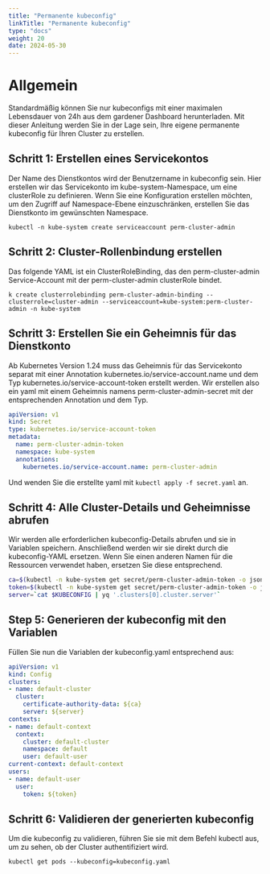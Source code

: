 ```yaml
---
title: "Permanente kubeconfig"
linkTitle: "Permanente kubeconfig"
type: "docs"
weight: 20
date: 2024-05-30
---
```


# Allgemein
Standardmäßig können Sie nur kubeconfigs mit einer maximalen Lebensdauer von 24h aus dem gardener Dashboard herunterladen. Mit dieser Anleitung werden Sie in der Lage sein, Ihre eigene permanente kubeconfig für Ihren Cluster zu erstellen.

## Schritt 1: Erstellen eines Servicekontos
Der Name des Dienstkontos wird der Benutzername in kubeconfig sein. Hier erstellen wir das Servicekonto im kube-system-Namespace, um eine clusterRole zu definieren. Wenn Sie eine Konfiguration erstellen möchten, um den Zugriff auf Namespace-Ebene einzuschränken, erstellen Sie das Dienstkonto im gewünschten Namespace.

`kubectl -n kube-system create serviceaccount perm-cluster-admin`

## Schritt 2: Cluster-Rollenbindung erstellen
Das folgende YAML ist ein ClusterRoleBinding, das den perm-cluster-admin Service-Account mit der perm-cluster-admin clusterRole bindet.

`k create clusterrolebinding perm-cluster-admin-binding --clusterrole=cluster-admin --serviceaccount=kube-system:perm-cluster-admin -n kube-system`

## Schritt 3: Erstellen Sie ein Geheimnis für das Dienstkonto
Ab Kubernetes Version 1.24 muss das Geheimnis für das Servicekonto separat mit einer Annotation kubernetes.io/service-account.name und dem Typ kubernetes.io/service-account-token erstellt werden.
Wir erstellen also ein yaml mit einem Geheimnis namens perm-cluster-admin-secret mit der entsprechenden Annotation und dem Typ.

```yaml
apiVersion: v1
kind: Secret
type: kubernetes.io/service-account-token
metadata:
  name: perm-cluster-admin-token
  namespace: kube-system
  annotations:
    kubernetes.io/service-account.name: perm-cluster-admin
```

Und wenden Sie die erstellte yaml mit `kubectl apply -f secret.yaml` an.

## Schritt 4: Alle Cluster-Details und Geheimnisse abrufen

Wir werden alle erforderlichen kubeconfig-Details abrufen und sie in Variablen speichern. Anschließend werden wir sie direkt durch die kubeconfig-YAML ersetzen.
Wenn Sie einen anderen Namen für die Ressourcen verwendet haben, ersetzen Sie diese entsprechend.

```bash
ca=$(kubectl -n kube-system get secret/perm-cluster-admin-token -o jsonpath='{.data.ca\.crt}')
token=$(kubectl -n kube-system get secret/perm-cluster-admin-token -o jsonpath='{.data.token}' | base64 --decode)
server=`cat $KUBECONFIG | yq '.clusters[0].cluster.server'`
```

## Step 5: Generieren der kubeconfig mit den Variablen

Füllen Sie nun die Variablen der kubeconfig.yaml entsprechend aus:

```yaml
apiVersion: v1
kind: Config
clusters:
- name: default-cluster
  cluster:
    certificate-authority-data: ${ca}
    server: ${server}
contexts:
- name: default-context
  context:
    cluster: default-cluster
    namespace: default
    user: default-user
current-context: default-context
users:
- name: default-user
  user:
    token: ${token}
```

## Schritt 6: Validieren der generierten kubeconfig

Um die kubeconfig zu validieren, führen Sie sie mit dem Befehl kubectl aus, um zu sehen, ob der Cluster authentifiziert wird.

`kubectl get pods --kubeconfig=kubeconfig.yaml`
